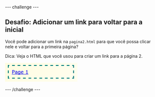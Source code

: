 \--- challenge \---

## Desafio: Adicionar um link para voltar para a inicial

Você pode adicionar um link na `pagina2.html` para que você possa clicar nele e voltar para a primeira página?

Dica: Veja o HTML que você usou para criar um link para a página 2.

![screenshot](images/magazine-page1-link.png)

\--- /challenge \---